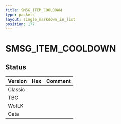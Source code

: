 ```yaml
---
title: SMSG_ITEM_COOLDOWN
type: packets
layout: single_markdown_in_list
position: 177
---
```


# SMSG_ITEM_COOLDOWN

## Status

Version | Hex | Comment
---------- | ---------- | ---------- 
Classic |  |  
TBC |  |  
WotLK |  |  
Cata |  |  
